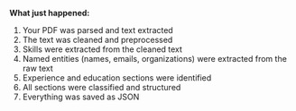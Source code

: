 **What just happened:**

1. Your PDF was parsed and text extracted
2. The text was cleaned and preprocessed
3. Skills were extracted from the cleaned text
4. Named entities (names, emails, organizations) were extracted from the raw text
5. Experience and education sections were identified
6. All sections were classified and structured
7. Everything was saved as JSON

